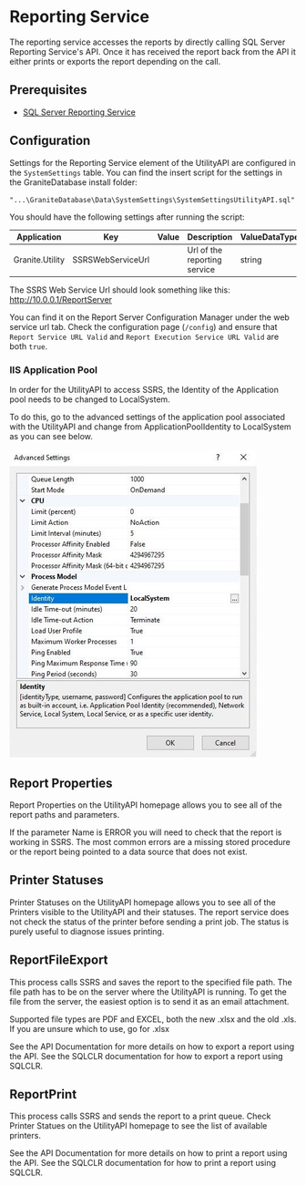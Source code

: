 # Reporting Service

The reporting service accesses the reports by directly calling SQL Server Reporting Service's API. Once it has received the report back from the API it either prints or exports the report depending on the call.

## Prerequisites

- [SQL Server Reporting Service](../ssrs/getting-started.md)
 
## Configuration

Settings for the Reporting Service element of the UtilityAPI are configured in the `SystemSettings` table. You can find the insert script for the settings in the GraniteDatabase install folder:

```
"...\GraniteDatabase\Data\SystemSettings\SystemSettingsUtilityAPI.sql"
```

You should have the following settings after running the script:

| Application		| Key					| Value						| Description																								| ValueDataType | isEncrypted	| isActive	|
|-------------------|-----------------------|---------------------------|-----------------------------------------------------------------------------------------------------------|---------------|---------------|-----------|
| Granite.Utility	| SSRSWebServiceUrl			|  | Url of the reporting service | string	| False	| True	|

The SSRS Web Service Url should look something like this: http://10.0.0.1/ReportServer

You can find it on the Report Server Configuration Manager under the web service url tab. Check the configuration page (`/config`) and ensure that `Report Service URL Valid` and `Report Execution Service URL Valid` are both `true`.

### IIS Application Pool

In order for the UtilityAPI to access SSRS, the Identity of the Application pool needs to be changed to LocalSystem. 

To do this, go to the advanced settings of the application pool associated with the UtilityAPI and change from ApplicationPoolIdentity to LocalSystem as you can see below.

![image info](img\AdvancedSettings.JPG)


## Report Properties

Report Properties on the UtilityAPI homepage allows you to see all of the report paths and parameters. 

If the parameter Name is ERROR you will need to check that the report is working in SSRS. The most common errors are a missing stored procedure or the report being pointed to a data source that does not exist.

## Printer Statuses

Printer Statuses on the UtilityAPI homepage allows you to see all of the Printers visible to the UtilityAPI and their statuses. The report service does not check the status of the printer before sending a print job. The status is purely useful to diagnose issues printing.

## ReportFileExport

This process calls SSRS and saves the report to the specified file path. The file path has to be on the server where the UtilityAPI is running. To get the file from the server, the easiest option is to send it as an email attachment.

Supported file types are PDF and EXCEL, both the new .xlsx and the old .xls. If you are unsure which to use, go for .xlsx

See the API Documentation for more details on how to export a report using the API. See the SQLCLR documentation for how to export a report using SQLCLR.

## ReportPrint

This process calls SSRS and sends the report to a print queue. Check Printer Statues on the UtilityAPI homepage to see the list of available printers.

See the API Documentation for more details on how to print a report using the API. See the SQLCLR documentation for how to print a report using SQLCLR.
